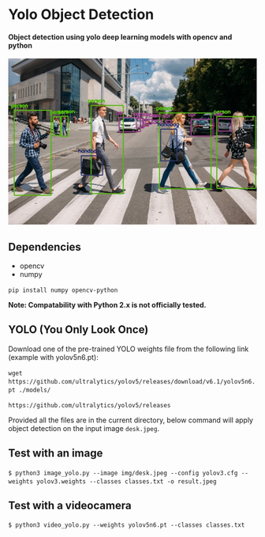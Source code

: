 # Yolo Object Detection
#### Object detection using yolo deep learning models with opencv and python 

![](output/result.jpeg?raw=true)

 ## Dependencies
  * opencv
  * numpy
  
`pip install numpy opencv-python`

**Note: Compatability with Python 2.x is not officially tested.**

 ## YOLO (You Only Look Once)
 
 Download one of the pre-trained YOLO weights file from the following link (example with yolov5n6.pt):
 
 `wget https://github.com/ultralytics/yolov5/releases/download/v6.1/yolov5n6.pt ./models/`
 
 `https://github.com/ultralytics/yolov5/releases`

 Provided all the files are in the current directory, below command will apply object detection on the input image `desk.jpeg`.

 ## Test with an image
 
 `$ python3 image_yolo.py --image img/desk.jpeg --config yolov3.cfg --weights yolov3.weights --classes classes.txt -o result.jpeg`
 
  ## Test with a videocamera

 `$ python3 video_yolo.py --weights yolov5n6.pt --classes classes.txt`
